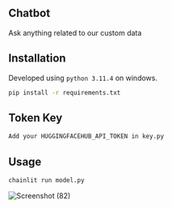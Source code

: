 ## Chatbot 

Ask anything related to our custom data

## Installation

Developed using `python 3.11.4` on windows.

```bash
pip install -r requirements.txt
```

## Token Key

```bash
Add your HUGGINGFACEHUB_API_TOKEN in key.py 
```

## Usage

```bash
chainlit run model.py
```


![Screenshot (82)](https://github.com/ahbarhusain/Chatbot/assets/97535337/e3b1bfc2-7f16-4ee1-9338-b69d5f0be081)

